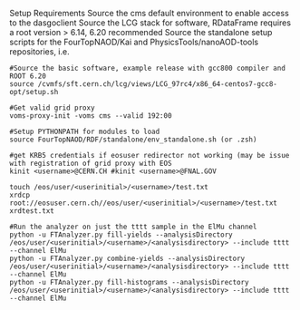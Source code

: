 Setup Requirements
Source the cms default environment to enable access to the dasgoclient
Source the LCG stack for software, RDataFrame requires a root version > 6.14, 6.20 recommended
Source the standalone setup scripts for the FourTopNAOD/Kai and PhysicsTools/nanoAOD-tools repositories, i.e.
```
#Source the basic software, example release with gcc800 compiler and ROOT 6.20
source /cvmfs/sft.cern.ch/lcg/views/LCG_97rc4/x86_64-centos7-gcc8-opt/setup.sh

#Get valid grid proxy
voms-proxy-init -voms cms --valid 192:00

#Setup PYTHONPATH for modules to load
source FourTopNAOD/RDF/standalone/env_standalone.sh (or .zsh)

#get KRB5 credentials if eosuser redirector not working (may be issue with registration of grid proxy with EOS
kinit <username>@CERN.CH #kinit <username>@FNAL.GOV

touch /eos/user/<userinitial>/<username>/test.txt
xrdcp root://eosuser.cern.ch//eos/user/<userinitial>/<username>/test.txt xrdtest.txt

#Run the analyzer on just the tttt sample in the ElMu channel
python -u FTAnalyzer.py fill-yields --analysisDirectory /eos/user/<userinitial>/<username>/<analysisdirectory> --include tttt --channel ElMu
python -u FTAnalyzer.py combine-yields --analysisDirectory /eos/user/<userinitial>/<username>/<analysisdirectory> --include tttt --channel ElMu
python -u FTAnalyzer.py fill-histograms --analysisDirectory /eos/user/<userinitial>/<username>/<analysisdirectory> --include tttt --channel ElMu
```